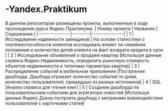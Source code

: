 # -Yandex.Praktikum
В данном репозитории размещены проекты, выполненные в ходе прохождения курса Яндекс.Практикума.
| Номер проекта | Название | Содержание |
|----------------|---------|----------------|
| 1 | Исследование надежности заемщиков | На основе статистики о платёжеспособности клиентов исследовать влияет ли семейное положение и количество детей клиента на факт возврата кредита в срок |
| 2 | Исследование объявлений о продаже квартир |Используя данные сервиса Яндекс.Недвижимость, определить рыночную стоимость объектов недвижимости и типичные параметры квартир|
| 3 | Распределение событий в мобильном приложении |Построение дашборда. Дашборд отражает количество событий по дням, количество пользователей, пришедших из разных источников|
| 4 | SQL |Анализ сервиса для чтения книг|
| 5 | Создание дашборда по пользовательским событиям для агрегатора новостей |Используя данные Яндекс.Дзена построить дашборд с метриками взаимодействия пользователей с карточками статей|
